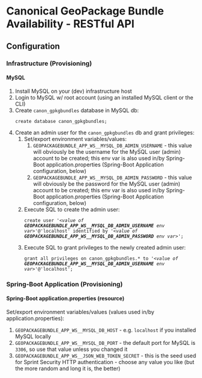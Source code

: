 # Canonical GeoPackage Bundle Availability - RESTful API

## Configuration

### Infrastructure (Provisioning)

#### MySQL
1. Install MySQL on your (dev) infrastructure host
2. Login to MySQL w/ root account (using an installed MySQL client or the CLI)
3. Create `canon_gpkgbundles` database in MySQL db:
    <pre><code>create database canon_gpkgbundles;</code></pre>
4. Create an admin user for the `canon_gpkgbundles` db and grant privileges:
    1. Set/export environment variables/values:
        1. `GEOPACKAGEBUNDLE_APP_WS__MYSQL_DB_ADMIN_USERNAME` - this value will obviously be the username for the MySQL user (admin) account to be created; this env var is also used in/by Spring-Boot application.properties (Spring-Boot Application configuration, below)
        2. `GEOPACKAGEBUNDLE_APP_WS__MYSQL_DB_ADMIN_PASSWORD` - this value will obviously be the password for the MySQL user (admin) account to be created; this env var is also used in/by Spring-Boot application.properties (Spring-Boot Application configuration, below)
    2. Execute SQL to create the admin user:
        <pre><code>create user '&lt;<em>value of <b>GEOPACKAGEBUNDLE_APP_WS__MYSQL_DB_ADMIN_USERNAME</b> env var</em>&gt;'@'localhost' identified by '&lt;<em>value of <b>GEOPACKAGEBUNDLE_APP_WS__MYSQL_DB_ADMIN_PASSWORD</b> env var</em>&gt;';</code></pre>
    3. Execute SQL to grant privileges to the newly created admin user:
        <pre><code>grant all privileges on canon_gpkgbundles.* to '&lt;<em>value of <b>GEOPACKAGEBUNDLE_APP_WS__MYSQL_DB_ADMIN_USERNAME</b> env var</em>&gt;'@'localhost';</code></pre>

### Spring-Boot Application (Provisioning)

#### Spring-Boot application.properties (resource)
Set/export environment variables/values (values used in/by application.properties):
1. `GEOPACKAGEBUNDLE_APP_WS__MYSQL_DB_HOST` - e.g. `localhost` if you installed MySQL locally
2. `GEOPACKAGEBUNDLE_APP_WS__MYSQL_DB_PORT` - the default port for MySQL is `3306`, so use that value unless you changed it
3. `GEOPACKAGEBUNDLE_APP_WS__JSON_WEB_TOKEN_SECRET` - this is the seed used for Sprint Security HTTP authentication - choose any value you like (but the more random and long it is, the better)
